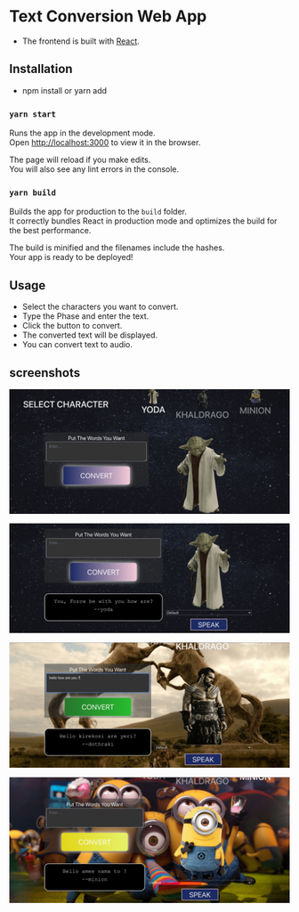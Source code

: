 # Text Conversion Web App

- The frontend is built with [React](https://reactjs.org/).

## Installation

- npm install or yarn add

### `yarn start`

Runs the app in the development mode.\
Open [http://localhost:3000](http://localhost:3000) to view it in the browser.

The page will reload if you make edits.\
You will also see any lint errors in the console.

### `yarn build`

Builds the app for production to the `build` folder.\
It correctly bundles React in production mode and optimizes the build for the best performance.

The build is minified and the filenames include the hashes.\
Your app is ready to be deployed!

## Usage

- Select the characters you want to convert.
- Type the Phase and enter the text.
- Click the button to convert.
- The converted text will be displayed.
- You can convert text to audio.

## screenshots

![screenshots](https://github.com/priyang12/Text-conversion/blob/master/screenshots/Screenshot%202022-01-09%20at%208.30.56%20PM-min.png)

![screenshots](https://github.com/priyang12/Text-conversion/blob/master/screenshots/Screenshot%202022-01-09%20at%208.32.30%20PM-min.png)

![screenshots](https://github.com/priyang12/Text-conversion/blob/master/screenshots/Screenshot%202022-01-09%20at%208.32.58%20PM-min.png)

![screenshots](https://github.com/priyang12/Text-conversion/blob/master/screenshots/Screenshot%202022-01-09%20at%208.33.07%20PM-min.png)
